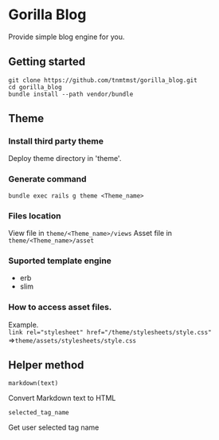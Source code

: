 # Gorilla Blog
Provide simple blog engine for you.

## Getting started
```
git clone https://github.com/tnmtmst/gorilla_blog.git
cd gorilla_blog
bundle install --path vendor/bundle
```

## Theme
### Install third party theme
Deploy theme directory in 'theme'.

### Generate command
```
bundle exec rails g theme <Theme_name>
```

### Files location
View file in `theme/<Theme_name>/views`
Asset file in `theme/<Theme_name>/asset`

### Suported template engine
* erb
* slim

### How to access asset files.
Example.  
`link rel="stylesheet" href="/theme/stylesheets/style.css"`  
=>`theme/assets/stylesheets/style.css`



## Helper method
```
markdown(text)
```
Convert Markdown text to HTML

```
selected_tag_name
```
Get user selected tag name
